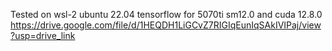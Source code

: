 Tested on wsl-2 ubuntu 22.04 
tensorflow for 5070ti sm12.0 and cuda 12.8.0 
https://drive.google.com/file/d/1HEQDH1LiGCvZ7RIGIqEunIqSAkIVIPaj/view?usp=drive_link 
